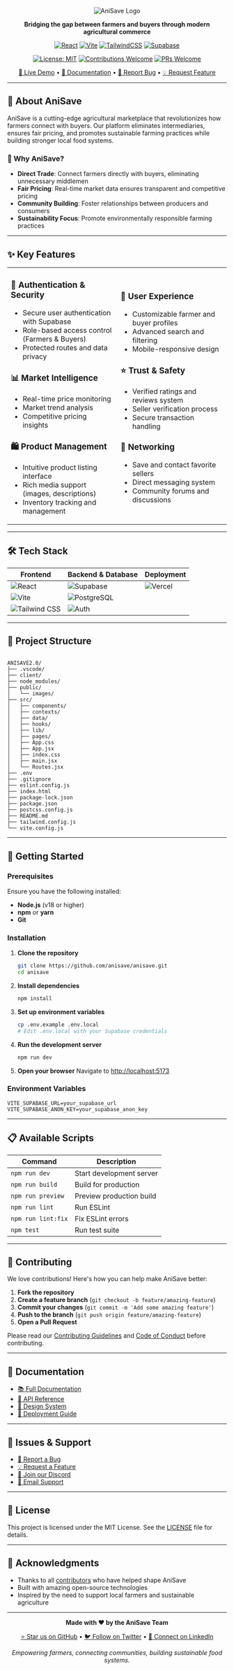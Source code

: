 <div align="center">

![AniSave Logo](/public/images/anisave_logo.png)

**Bridging the gap between farmers and buyers through modern agricultural commerce**

[![React](https://img.shields.io/badge/React-20232A?style=for-the-badge&logo=react&logoColor=61DAFB)](https://reactjs.org/)
[![Vite](https://img.shields.io/badge/Vite-646CFF?style=for-the-badge&logo=vite&logoColor=FFD62E)](https://vitejs.dev/)
[![TailwindCSS](https://img.shields.io/badge/TailwindCSS-38B2AC?style=for-the-badge&logo=tailwind-css&logoColor=white)](https://tailwindcss.com/)
[![Supabase](https://img.shields.io/badge/Supabase-3ECF8E?style=for-the-badge&logo=supabase&logoColor=white)](https://supabase.com/)

[![License: MIT](https://img.shields.io/badge/License-MIT-yellow.svg?style=for-the-badge)](https://opensource.org/licenses/MIT)
[![Contributions Welcome](https://img.shields.io/badge/contributions-welcome-brightgreen.svg?style=for-the-badge)](CONTRIBUTING.md)
[![PRs Welcome](https://img.shields.io/badge/PRs-welcome-brightgreen.svg?style=for-the-badge)](http://makeapullrequest.com)

[🚀 Live Demo](https://anisave.demo) • [📖 Documentation](https://docs.anisave.com) • [🐛 Report Bug](https://github.com/anisave/anisave/issues) • [💡 Request Feature](https://github.com/anisave/anisave/issues)

</div>

---

## 🎯 About AniSave

AniSave is a cutting-edge agricultural marketplace that revolutionizes how farmers connect with buyers. Our platform eliminates intermediaries, ensures fair pricing, and promotes sustainable farming practices while building stronger local food systems.

### 🌟 Why AniSave?

- **Direct Trade**: Connect farmers directly with buyers, eliminating unnecessary middlemen
- **Fair Pricing**: Real-time market data ensures transparent and competitive pricing
- **Community Building**: Foster relationships between producers and consumers
- **Sustainability Focus**: Promote environmentally responsible farming practices

---

## ✨ Key Features

<table>
<tr>
<td width="50%">

### 🔐 **Authentication & Security**
- Secure user authentication with Supabase
- Role-based access control (Farmers & Buyers)
- Protected routes and data privacy

### 📊 **Market Intelligence**
- Real-time price monitoring
- Market trend analysis
- Competitive pricing insights

### 🛍️ **Product Management**
- Intuitive product listing interface
- Rich media support (images, descriptions)
- Inventory tracking and management

</td>
<td width="50%">

### 👥 **User Experience**
- Customizable farmer and buyer profiles
- Advanced search and filtering
- Mobile-responsive design

### ⭐ **Trust & Safety**
- Verified ratings and reviews system
- Seller verification process
- Secure transaction handling

### 🤝 **Networking**
- Save and contact favorite sellers
- Direct messaging system
- Community forums and discussions

</td>
</tr>
</table>

---

## 🛠️ Tech Stack

<div align="center">

| Frontend | Backend & Database | Deployment |
|----------|-------------------|------------|
| ![React](https://img.shields.io/badge/React-61DAFB?style=flat&logo=react&logoColor=black) | ![Supabase](https://img.shields.io/badge/Supabase-3ECF8E?style=flat&logo=supabase&logoColor=white) | ![Vercel](https://img.shields.io/badge/Vercel-000000?style=flat&logo=vercel&logoColor=white) |
| ![Vite](https://img.shields.io/badge/Vite-646CFF?style=flat&logo=vite&logoColor=white) | ![PostgreSQL](https://img.shields.io/badge/PostgreSQL-336791?style=flat&logo=postgresql&logoColor=white) | |
| ![Tailwind CSS](https://img.shields.io/badge/Tailwind_CSS-38B2AC?style=flat&logo=tailwind-css&logoColor=white) | ![Auth](https://img.shields.io/badge/Authentication-3ECF8E?style=flat&logo=supabase&logoColor=white) | |

</div>

---

## 📁 Project Structure

```

ANISAVE2.0/
├── .vscode/
├── client/
├── node_modules/
├── public/
│   └── images/
├── src/
│   ├── components/
│   ├── contexts/
│   ├── data/
│   ├── hooks/
│   ├── lib/
│   ├── pages/
│   ├── App.css
│   ├── App.jsx
│   ├── index.css
│   ├── main.jsx
│   └── Routes.jsx
├── .env
├── .gitignore
├── eslint.config.js
├── index.html
├── package-lock.json
├── package.json
├── postcss.config.js
├── README.md
├── tailwind.config.js
└── vite.config.js

```

---

## 🚀 Getting Started

### Prerequisites

Ensure you have the following installed:
- **Node.js** (v18 or higher)
- **npm** or **yarn**
- **Git**

### Installation

1. **Clone the repository**
   ```bash
   git clone https://github.com/anisave/anisave.git
   cd anisave
   ```

2. **Install dependencies**
   ```bash
   npm install
   ```

3. **Set up environment variables**
   ```bash
   cp .env.example .env.local
   # Edit .env.local with your Supabase credentials
   ```

4. **Run the development server**
   ```bash
   npm run dev
   ```

5. **Open your browser**
   Navigate to [http://localhost:5173](http://localhost:5173)

### Environment Variables

```env
VITE_SUPABASE_URL=your_supabase_url
VITE_SUPABASE_ANON_KEY=your_supabase_anon_key
```

---

## 📋 Available Scripts

| Command | Description |
|---------|-------------|
| `npm run dev` | Start development server |
| `npm run build` | Build for production |
| `npm run preview` | Preview production build |
| `npm run lint` | Run ESLint |
| `npm run lint:fix` | Fix ESLint errors |
| `npm test` | Run test suite |

---

## 🤝 Contributing

We love contributions! Here's how you can help make AniSave better:

1. **Fork the repository**
2. **Create a feature branch** (`git checkout -b feature/amazing-feature`)
3. **Commit your changes** (`git commit -m 'Add some amazing feature'`)
4. **Push to the branch** (`git push origin feature/amazing-feature`)
5. **Open a Pull Request**

Please read our [Contributing Guidelines](CONTRIBUTING.md) and [Code of Conduct](CODE_OF_CONDUCT.md) before contributing.

---

## 📖 Documentation

- [📚 Full Documentation](https://docs.anisave.com)
- [🎯 API Reference](https://docs.anisave.com/api)
- [🎨 Design System](https://docs.anisave.com/design)
- [🔧 Deployment Guide](https://docs.anisave.com/deployment)

---

## 🐛 Issues & Support

- [🐛 Report a Bug](https://github.com/anisave/anisave/issues/new?template=bug_report.md)
- [💡 Request a Feature](https://github.com/anisave/anisave/issues/new?template=feature_request.md)
- [💬 Join our Discord](https://discord.gg/anisave)
- [📧 Email Support](mailto:support@anisave.com)

---

## 📜 License

This project is licensed under the MIT License. See the [LICENSE](LICENSE) file for details.

---

## 🙏 Acknowledgments

- Thanks to all [contributors](https://github.com/anisave/anisave/contributors) who have helped shape AniSave
- Built with amazing open-source technologies
- Inspired by the need to support local farmers and sustainable agriculture

---

<div align="center">

**Made with ❤️ by the AniSave Team**

[⭐ Star us on GitHub](https://github.com/anisave/anisave) • [🐦 Follow on Twitter](https://twitter.com/anisave) • [💼 Connect on LinkedIn](https://linkedin.com/company/anisave)

*Empowering farmers, connecting communities, building sustainable food systems.*

</div>
